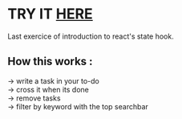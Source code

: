# TRY IT [HERE](https://to-do-or-not-to-do.netlify.com)

Last exercice of introduction to react's state hook. <br>

## How this works : 
-> write a task in your to-do <br>
-> cross it when its done<br>
-> remove tasks<br>
-> filter by keyword with the top searchbar

